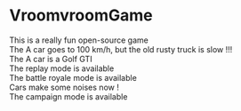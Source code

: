 # VroomvroomGame
This is a really fun open-source game<br />
The A car goes to 100 km/h, but the old rusty truck is slow !!!<br />
The A car is a Golf GTI <br />
The replay mode is available <br />
The battle royale mode is available <br />
Cars make some noises now !<br />
The campaign mode is available <br />
